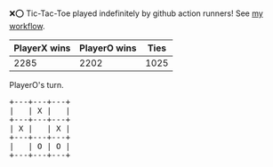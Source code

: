 :x::o: Tic-Tac-Toe played indefinitely by github action runners! See [my workflow](.github/workflows/play.yaml).

|PlayerX wins|PlayerO wins|Ties|
|-|-|-|
|2285|2202|1025|

PlayerO's turn.

<pre>
+---+---+---+
|   | X |   |
+---+---+---+
| X |   | X |
+---+---+---+
|   | O | O |
+---+---+---+
</pre>